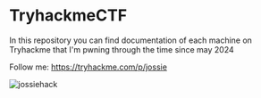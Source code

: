 # TryhackmeCTF
In this repository you can find documentation of each machine on Tryhackme that I'm pwning through the time since may 2024

Follow me: https://tryhackme.com/p/jossie


![jossiehack](https://github.com/JossieFernandezSalas/TryhackmeCTF/assets/125423168/4d327e8b-51bf-4798-a25e-609d014e997f)
